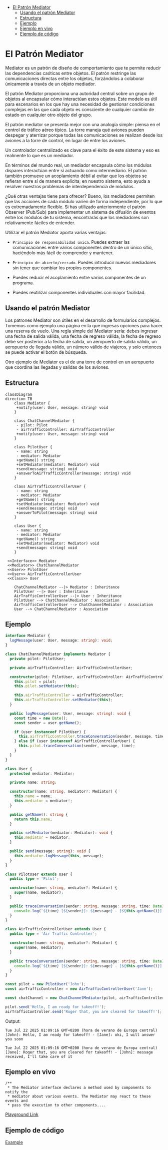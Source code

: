 - [El Patrón Mediator](#el-patr%C3%B3n-mediator)
  - [Usando el patrón Mediator](#usando-el-patr%C3%B3n-mediator)
  - [Estructura](#estructura)
  - [Ejemplo](#ejemplo)
  - [Ejemplo en vivo](#ejemplo-en-vivo)
  - [Ejemplo de código](#ejemplo-de-c%C3%B3digo)

# El Patrón Mediator

Mediator es un patrón de diseño de comportamiento que te permite reducir las dependencias caóticas entre objetos. El patrón restringe las comunicaciones directas entre los objetos, forzándolos a colaborar únicamente a través de un objeto mediador.

El patrón Mediator proporciona una autoridad central sobre un grupo de objetos al encapsular cómo interactúan estos objetos. Este modelo es útil para escenarios en los que hay una necesidad de gestionar condiciones complejas en las que cada objeto es consciente de cualquier cambio de estado en cualquier otro objeto del grupo.

El patrón mediator se presenta mejor con una analogía simple: piensa en el control de tráfico aéreo típico. La torre maneja qué aviones pueden despegar y aterrizar porque todas las comunicaciones se realizan desde los aviones a la torre de control, en lugar de entre los aviones.

Un controlador centralizado es clave para el éxito de este sistema y eso es realmente lo que es un mediador.

En términos del mundo real, un mediador encapsula cómo los módulos dispares interactúan entre sí actuando como intermediario. El patrón también promueve un acoplamiento débil al evitar que los objetos se refieran entre sí de manera explícita; en nuestro sistema, esto ayuda a resolver nuestros problemas de interdependencia de módulos.

¿Qué otras ventajas tiene para ofrecer? Bueno, los mediadores permiten que las acciones de cada módulo varíen de forma independiente, por lo que es extremadamente flexible. Si has utilizado anteriormente el patrón Observer (Pub/Sub) para implementar un sistema de difusión de eventos entre los módulos de tu sistema, encontrarás que los mediadores son relativamente fáciles de entender.

Utilizar el patrón Mediator aporta varias ventajas:

- `Principio de responsabilidad única`. Puedes extraer las comunicaciones entre varios componentes dentro de un único sitio, haciéndolo más fácil de comprender y mantener.

- `Principio de abierto/cerrado`. Puedes introducir nuevos mediadores sin tener que cambiar los propios componentes.

- Puedes reducir el acoplamiento entre varios componentes de un programa.

- Puedes reutilizar componentes individuales con mayor facilidad.

## Usando el patrón Mediator

Los patrones Mediator son útiles en el desarrollo de formularios complejos. Tomemos como ejemplo una página en la que ingresas opciones para hacer una reserva de vuelo. Una regla simple del Mediator sería: debes ingresar una fecha de salida válida, una fecha de regreso válida, la fecha de regreso debe ser posterior a la fecha de salida, un aeropuerto de salida válido, un aeropuerto de llegada válido, un número válido de viajeros, y solo entonces se puede activar el botón de búsqueda.

Otro ejemplo de Mediator es el de una torre de control en un aeropuerto que coordina las llegadas y salidas de los aviones.

## Estructura

```mermaid
classDiagram
direction TB
    class Mediator {
     +notify(user: User, message: string) void
    }

    class ChatChannelMediator {
     - pilot: Pilot
     - airTrafficController: AirTrafficController
     +notify(user: User, message: string) void
    }

    class PilotUser {
     - name: string
     - mediator: Mediator
     +getName() string
     +setMediator(mediator: Mediator) void
     +send(message: string) void
     +answerToAirTrafficController(message: string) void
    }

    class AirTrafficControllerUser {
     - name: string
     - mediator: Mediator
     +getName() string
     +setMediator(mediator: Mediator) void
     +send(message: string) void
     +answerToPilot(message: string) void
    }

    class User {
     - name: string
     - mediator: Mediator
     +getName() string
     +setMediator(mediator: Mediator) void
     +send(message: string) void
    }

 <<Interface>> Mediator
 <<Mediator>> ChatChannelMediator
 <<User>> PilotUser
 <<User>> AirTrafficControllerUser
 <<Class>> User

    ChatChannelMediator --|> Mediator : Inheritance
    PilotUser --|> User : Inheritance
    AirTrafficControllerUser --|> User : Inheritance
    PilotUser --> ChatChannelMediator : Association
    AirTrafficControllerUser --> ChatChannelMediator : Association
    User --> ChatChannelMediator : Association
```

## Ejemplo

```typescript
interface Mediator {
  logMessage(user: User, message: string): void;
}

class ChatChannelMediator implements Mediator {
  private pilot: PilotUser;

  private airTrafficController: AirTrafficControllerUser;

  constructor(pilot: PilotUser, airTrafficController: AirTrafficControllerUser) {
    this.pilot = pilot;
    this.pilot.setMediator(this);

    this.airTrafficController = airTrafficController;
    this.airTrafficController.setMediator(this);
  }

  public logMessage(user: User, message: string): void {
    const time = new Date();
    const sender = user.getName();

    if (user instanceof PilotUser) {
      this.airTrafficController.traceConversation(sender, message, time);
    } else if (user instanceof AirTrafficControllerUser) {
      this.pilot.traceConversation(sender, message, time);
    }
  }
}

class User {
  protected mediator: Mediator;

  private name: string;

  constructor(name: string, mediator?: Mediator) {
    this.name = name;
    this.mediator = mediator!;
  }

  public getName(): string {
    return this.name;
  }

  public setMediator(mediator: Mediator): void {
    this.mediator = mediator;
  }

  public send(message: string): void {
    this.mediator.logMessage(this, message);
  }
}

class PilotUser extends User {
  public type = 'Pilot';

  constructor(name: string, mediator?: Mediator) {
    super(name, mediator);
  }

  public traceConversation(sender: string, message: string, time: Date): void {
    console.log(`${time} [${sender}]: ${message} - [${this.getName()}]: message received, I'll take care of it`);
  }
}

class AirTrafficControllerUser extends User {
  public type = 'Air Traffic Controller';

  constructor(name: string, mediator?: Mediator) {
    super(name, mediator);
  }

  public traceConversation(sender: string, message: string, time: Date): void {
    console.log(`${time} [${sender}]: ${message} - [${this.getName()}]: oki, I will answer you soon`);
  }
}

const pilot = new PilotUser('John');
const airTrafficController = new AirTrafficControllerUser('Jane');

const chatChannel = new ChatChannelMediator(pilot, airTrafficController);

pilot.send('Hello, I am ready for takeoff!');
airTrafficController.send('Roger that, you are cleared for takeoff!');
```

Output:

```text
Tue Jul 22 2025 01:09:16 GMT+0200 (hora de verano de Europa central)
[John]: Hello, I am ready for takeoff! - [Jane]: oki, I will answer you soon

Tue Jul 22 2025 01:09:16 GMT+0200 (hora de verano de Europa central)
[Jane]: Roger that, you are cleared for takeoff! - [John]: message received, I'll take care of it
```

## Ejemplo en vivo

```tsx
/**
 * The Mediator interface declares a method used by components to notify the
 * mediator about various events. The Mediator may react to these events and
 * pass the execution to other components....
```

[Playground Link](https://www.typescriptlang.org/play/?#code/PQKhCgAIUgVALAppAsogJgSwIYBcD2ATpJgHa6KEBm2AxsuorQDbaGIDOk2kAtornj50kAK4cMkAEYBPSLXy8ADvlKJyXApFL5cmKnMGIoMfljxFuU-KNyQAbm0w2uie+twcAdHCSoMOATEvNhy7HR2WkYSkG4eXNik6CaQStgcmn6IAB5Mts6kkFq6SMQKyqrxXibA4GQU1HTIaOZBkADeUJDM+ADmaBnYvYgAFOKUAFyQAKoShAA0fJwcQ4hTHLiEZL0AlFP2+JjoANzgAL7g4KAQ0JAAwqq07BT+rURcmMrMiPzk8vj4JSUPCYdzSRDwbD2ZzEWT-IhYUgg0i9SASdyEbDMFLlFRqDTVaC1FjpLh3SG4cmJNTMFqBSyfJTfX6eV704idSCpLaOF5KTA9XBTAAKAt0s0opy6Sh5eGQ2EwhFgmKoVEwtAe5EI+GY30IUwAgorldhVerNZsdXqJYQpVyFKQNoRRLQgiN+YKRWLcDbFgqlSq1RrVJbdZNIEaA6agxbtWHCDadh0ulzBJhvB7dJAALypb2nLmp+DpryZ3BeCS4OkWQgjNMcHZ2wv1rz+k1m4Naq2UHPcY2B80huN6gvN4veNsDzuhvUVgTVt31xtdC7S0RSZjq7p9AYrYZjOZTX1LQbDdabbZ7ByHEScwsOjZFT7IXNqADukAAInKRsvC-9HTsCQkh7XNxkILxhlwAA5bB+F-JsuX0SADx7MgNkSeh8CoSBRUFRNk3-IsS0naNBy7eMvE2JpNQxFY9FUEZgMYBYTz3RBFj0fg-0LM5YmYGJkNQ4h0NwTDEGwiN+zI6dh0oAi73-FsyyozF6Foyh6IKJj1BYxZ+FPDin240cuQuMzzkua4UgQZAbXkVgMm5fBoUYTJkCkdItyoURSFdAosUwXA5EkjYiG2bgljeQgAHIOBSUTxJIR0jmQcDIHwKQACsmE8QkQGJRyuHsu8ZV0XLJDMdkpgXIgmxlUE5W0OC1jRC8USbB9NhdN0kX4c8thRfSAhrAB+GqRqCJNFKKccvD6l9mv4UzZpLKqa17daggAQlHVcuSUddN1oSAoNg+CrydCKZueURCEKFsFr2y4DqOrdK1q2stqICboqvA4jkIsc1smyxc2+20Vxe1I3pO5iRgM9iBsvfYbyB4jvAhrwen6ZZVjrcdhsMniLlXEknLw8U5libIKCSYrqdK2GihkIFexiyncBizrVCdHqiBGBbkaGqL2XGtka2mlM0VEIFawW4a-uetcNy3aj1NUOiQUY5jwyukXEdWYXek458pm-Ch-rRmaHx1RBsb6EYAAMABJ2i4xA+IAbTd3XCDOABdKY3cN4Y+IAWkgH33bms6Wt-QOplD5B2HoUEMEWABJGLdSKbAAGtkFoNhkEkoKnZJyzwHJrhI3bGMh27BNqZyOn0AZnsmdVk7grZ3MYsjOAp3uRv4256GuudV0BaFtrBpN0Wxt+9kpf-DhZcoQWWsVlflde7uijUxANMILSdd0vX2oX5PjdN-qvzlK3AZt3m7Yd3pnbdj3vd9i--aDyAIc8Zh0gJHaOLY44XUThlfOmAs6QDfAKZg3BHRvh7DIGwaIASkArs9MmvM7Bll7O+XC3obQjBigAKXwPAUgMVlxdT7FGDssYm7EMQB+OuU5WHxnIVQxIiB6FSkYbQCkVJSA0nYR+KklJIQSMQLSUGtYyx+mkiw0eeplzgBUvDGKAAJBRPR4FwUgOEdAcgqCWDEoXbCVBtpCPAKRdRFFZy6IAEp9B7IIPAiwMGiG4OwByiAS4iEscQaxElVT2OXEAA)

## Ejemplo de código

[Example](./mediator.ts)
